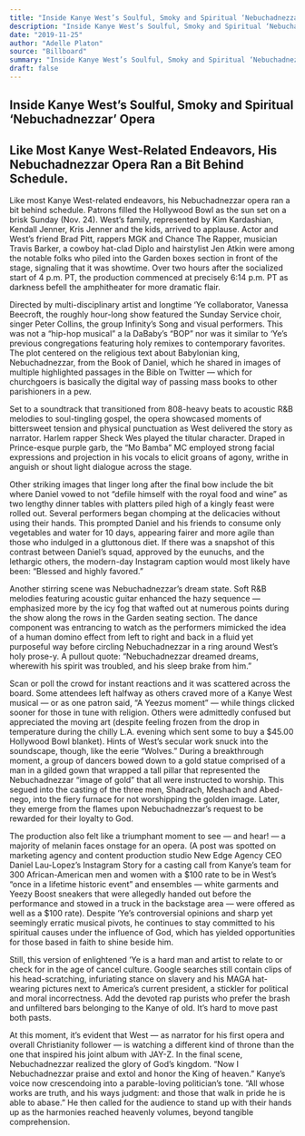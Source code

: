 ```yaml
---
title: "Inside Kanye West’s Soulful, Smoky and Spiritual ‘Nebuchadnezzar’ Opera"
description: "Inside Kanye West’s Soulful, Smoky and Spiritual ‘Nebuchadnezzar’ Opera. Like most KanYe West-related endeavors, the opera ran a bit behind schedule. Patrons filled the Hollywood Bowl as the sun set o..."
date: "2019-11-25"
author: "Adelle Platon"
source: "Billboard"
summary: "Inside Kanye West’s Soulful, Smoky and Spiritual ‘Nebuchadnezzar’ Opera. Like most KanYe West-related endeavors, the opera ran a bit behind schedule. Patrons filled the Hollywood Bowl as the sun set on a brisk Sunday (Nov. 24). West's family arrived to applause."
draft: false
---
```


## Inside Kanye West’s Soulful, Smoky and Spiritual ‘Nebuchadnezzar’ Opera

## Like Most Kanye West-Related Endeavors, His Nebuchadnezzar Opera Ran a Bit Behind Schedule.

Like most Kanye West-related endeavors, his Nebuchadnezzar opera ran a bit behind schedule. Patrons filled the Hollywood Bowl as the sun set on a brisk Sunday (Nov. 24). West’s family, represented by Kim Kardashian, Kendall Jenner, Kris Jenner and the kids, arrived to applause. Actor and West’s friend Brad Pitt, rappers MGK and Chance The Rapper, musician Travis Barker, a cowboy hat-clad Diplo and hairstylist Jen Atkin were among the notable folks who piled into the Garden boxes section in front of the stage, signaling that it was showtime. Over two hours after the socialized start of 4 p.m. PT, the production commenced at precisely 6:14 p.m. PT as darkness befell the amphitheater for more dramatic flair.

Directed by multi-disciplinary artist and longtime ‘Ye collaborator, Vanessa Beecroft, the roughly hour-long show featured the Sunday Service choir, singer Peter Collins, the group Infinity’s Song and visual performers. This was not a “hip-hop musical” a la DaBaby’s “BOP” nor was it similar to ‘Ye’s previous congregations featuring holy remixes to contemporary favorites. The plot centered on the religious text about Babylonian king, Nebuchadnezzar, from the Book of Daniel, which he shared in images of multiple highlighted passages in the Bible on Twitter — which for churchgoers is basically the digital way of passing mass books to other parishioners in a pew. 

Set to a soundtrack that transitioned from 808-heavy beats to acoustic R&B melodies to soul-tingling gospel, the opera showcased moments of bittersweet tension and physical punctuation as West delivered the story as narrator. Harlem rapper Sheck Wes played the titular character. Draped in Prince-esque purple garb, the “Mo Bamba” MC employed strong facial expressions and projection in his vocals to elicit groans of agony, writhe in anguish or shout light dialogue across the stage.  

Other striking images that linger long after the final bow include the bit where Daniel vowed to not “defile himself with the royal food and wine” as two lengthy dinner tables with platters piled high of a kingly feast were rolled out. Several performers began chomping at the delicacies without using their hands. This prompted Daniel and his friends to consume only vegetables and water for 10 days, appearing fairer and more agile than those who indulged in a gluttonous diet. If there was a snapshot of this contrast between Daniel’s squad, approved by the eunuchs, and the lethargic others, the modern-day Instagram caption would most likely have been: “Blessed and highly favored.”

Another stirring scene was Nebuchadnezzar’s dream state. Soft R&B melodies featuring acoustic guitar enhanced the hazy sequence — emphasized more by the icy fog that wafted out at numerous points during the show along the rows in the Garden seating section. The dance component was entrancing to watch as the performers mimicked the idea of a human domino effect from left to right and back in a fluid yet purposeful way before circling Nebuchadnezzar in a ring around West’s holy prose-y. A pullout quote: “Nebuchadnezzar dreamed dreams, wherewith his spirit was troubled, and his sleep brake from him.” 

Scan or poll the crowd for instant reactions and it was scattered across the board. Some attendees left halfway as others craved more of a Kanye West musical — or as one patron said, “A Yeezus moment” — while things clicked sooner for those in tune with religion. Others were admittedly confused but appreciated the moving art (despite feeling frozen from the drop in temperature during the chilly L.A. evening which sent some to buy a $45.00 Hollywood Bowl blanket). Hints of West’s secular work snuck into the soundscape, though, like the eerie “Wolves.” During a breakthrough moment, a group of dancers bowed down to a gold statue comprised of a man in a gilded gown that wrapped a tall pillar that represented the Nebuchadnezzar “image of gold” that all were instructed to worship. This segued into the casting of the three men, Shadrach, Meshach and Abed-nego, into the fiery furnace for not worshipping the golden image. Later, they emerge from the flames upon Nebuchadnezzar’s request to be rewarded for their loyalty to God.

The production also felt like a triumphant moment to see — and hear! — a majority of melanin faces onstage for an opera. (A post was spotted on marketing agency and content production studio New Edge Agency CEO Daniel Lau-Lopez’s Instagram Story for a casting call from Kanye’s team for 300 African-American men and women with a $100 rate to be in West’s “once in a lifetime historic event” and ensembles — white garments and Yeezy Boost sneakers that were allegedly handed out before the performance and stowed in a truck in the backstage area — were offered as well as a $100 rate). Despite ‘Ye’s controversial opinions and sharp yet seemingly erratic musical pivots, he continues to stay committed to his spiritual causes under the influence of God, which has yielded opportunities for those based in faith to shine beside him. 

Still, this version of enlightened ‘Ye is a hard man and artist to relate to or check for in the age of cancel culture. Google searches still contain clips of his head-scratching, infuriating stance on slavery and his MAGA hat-wearing pictures next to America’s current president, a stickler for political and moral incorrectness. Add the devoted rap purists who prefer the brash and unfiltered bars belonging to the Kanye of old. It’s hard to move past both pasts.

At this moment, it’s evident that West — as narrator for his first opera and overall Christianity follower — is watching a different kind of throne than the one that inspired his joint album with JAY-Z. In the final scene, Nebuchadnezzar realized the glory of God’s kingdom. “Now I Nebuchadnezzar praise and extol and honor the King of heaven.” Kanye’s voice now crescendoing into a parable-loving politician’s tone. “All whose works are truth, and his ways judgment: and those that walk in pride he is able to abase.” He then called for the audience to stand up with their hands up as the harmonies reached heavenly volumes, beyond tangible comprehension.
